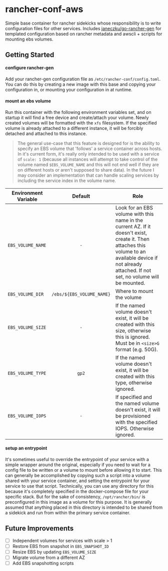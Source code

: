 # rancher-conf-aws

Simple base container for rancher sidekicks whose responsibility is to write configuration files for other services. Includes [janeczku/go-rancher-gen](https://github.com/janeczku/go-rancher-gen) for templated configuration based on rancher metadata and awscli + scripts for mounting ebs volumes.

## Getting Started

#### configure rancher-gen

Add your rancher-gen configuration file as `/etc/rancher-conf/config.toml`. You can do this by creating a new image with this base and copying your configuration in, or mounting your configuration in at runtime.

#### mount an ebs volume

Run this container with the following environment variables set, and on startup it will find a free device and create/attach your volume. Newly created volumes will be formatted with the `xfs` filesystem. If the specified volume is already attached to a different instance, it will be forcibly detached and attached to this instance.

> The general use-case that this feature is designed for is the ability to specify an EBS volume that 'follows' a service container across hosts. In it's current form, it's really only intended to be used with a service of `scale: 1` (because all instances will attempt to take control of the volume named `$EBS_VOLUME_NAME` and this will not end well if they are on different hosts or aren't supposed to share data). In the future I may consider an implementation that can handle scaling services by including the service index in the volume name.

Environment Variable | Default | Role
--- | :---: | ---
`EBS_VOLUME_NAME` | `-` | Look for an EBS volume with this name in the current AZ. If it doesn't exist, create it. Then attaches this volume to an available device if not already attached. If not set, no volume will be mounted.
`EBS_VOLUME_DIR` | `/ebs/${EBS_VOLUME_NAME}` | Where to mount the volume
`EBS_VOLUME_SIZE` | `-` | If the named volume doesn't exist, it will be created with this size, otherwise this is ignored. Must be in `<size>G` format (e.g. 50G).
`EBS_VOLUME_TYPE` | `gp2` | If the named volume doesn't exist, it will be created with this type, otherwise ignored.
`EBS_VOLUME_IOPS` | `-` | If specified and the named volume doesn't exist, it will be provisioned with the specified IOPS. Otherwise ignored.

#### setup an entrypoint

It's sometimes useful to override the entrypoint of your service with a simple wrapper around the original, especially if you need to wait for a config file to be written or a volume to mount before allowing it to start. This can generally be accomplished by copying such a script into a volume shared with your service container, and setting the entrypoint for your service to use that script. Technically, you can use any directory for this because it's completely specified in the docker-compose file for your specific stack. But for the sake of consistency, `/opt/rancher/bin/` is preconfigured in this image as a volume for this purpose. It is generally assumed that anything placed in this directory is intended to be shared from a sidekick and run from within the primary service container.

## Future Improvements

- [ ] Independent volumes for services with scale > 1
- [ ] Restore EBS from snapshot in `EBS_SNAPSHOT_ID`
- [ ] Resize EBS by updating `EBS_VOLUME_SIZE`
- [ ] Migrate volume from a different AZ
- [ ] Add EBS snapshotting scripts
